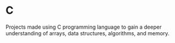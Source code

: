 # C
Projects made using C programming language to gain a deeper understanding of arrays, data structures, algorithms, and memory.
